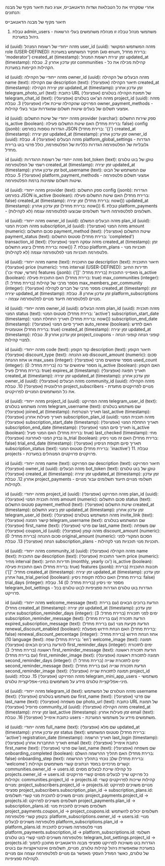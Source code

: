 אחרי שסקרתי את כל הטבלאות ושדות הדאטאבייס, אציג כעת תיאור מקיף של מבנה הנתונים:

תיאור מקיף של מבנה הדאטאבייס
1. טבלת admin_users - משתמשי מנהל
טבלה זו מנהלת משתמשים בעלי הרשאות ניהול במערכת.

id (uuid): מזהה ייחודי של רשומת המנהל
user_id (uuid): מזהה המשתמש המקושר
role (USER-DEFINED): תפקיד המשתמש במערכת (סוג enum, ברירת מחדל: 'moderator')
created_at (timestamp): זמן יצירת רשומת המנהל
updated_at (timestamp): זמן עדכון אחרון
2. טבלת communities - קהילות
מכילה את כל הקהילות הקיימות במערכת.

id (uuid): מזהה ייחודי של הקהילה
owner_id (uuid): מזהה הבעלים של הקהילה
name (text): שם הקהילה
description (text): תיאור הקהילה (אופציונלי)
created_at (timestamp): זמן יצירת הקהילה
updated_at (timestamp): זמן עדכון אחרון
telegram_photo_url (text): כתובת URL של תמונת הקהילה בטלגרם (אופציונלי)
telegram_chat_id (text): מזהה הצ'אט בטלגרם (אופציונלי)
project_id (uuid): מזהה הפרויקט שהקהילה שייכת אליו (אופציונלי)
3. טבלת owner_payment_methods - אמצעי תשלום של בעלים
שיטות תשלום שמוגדרות עבור בעלי קהילות.

id (uuid): מזהה ייחודי של שיטת התשלום
provider (varchar): ספק שירות התשלום
is_active (boolean): האם שיטת התשלום פעילה (ברירת מחדל: false)
config (jsonb): הגדרות נוספות בפורמט JSON (ברירת מחדל: '{}')
created_at (timestamp): זמן יצירה
updated_at (timestamp): זמן עדכון אחרון
owner_id (uuid): מזהה הבעלים (אופציונלי)
4. טבלת platform_global_settings - הגדרות גלובליות של הפלטפורמה
הגדרות כלליות של הפלטפורמה, כולל פרטי בוט ברירת מחדל.

id (uuid): מזהה ייחודי של רשומת ההגדרות
bot_token (text): טוקן של בוט טלגרם רשמי של הפלטפורמה
created_at (timestamp): זמן יצירה
updated_at (timestamp): זמן עדכון אחרון
bot_username (text): שם המשתמש של הבוט (אופציונלי)
5. טבלת platform_payment_methods - אמצעי תשלום פלטפורמה
שיטות תשלום שזמינות ברמת הפלטפורמה.

id (uuid): מזהה ייחודי
provider (text): ספק התשלום
config (jsonb): הגדרות בפורמט JSON
is_active (boolean): האם שיטת התשלום פעילה (ברירת מחדל: false)
created_at (timestamp): זמן יצירה (ברירת מחדל: now())
updated_at (timestamp): זמן עדכון אחרון (ברירת מחדל: now())
6. טבלת platform_payments - תשלומים לפלטפורמה
תיעוד תשלומים שבוצעו לפלטפורמה עצמה (לא לקהילות).

id (uuid): מזהה ייחודי
owner_id (uuid): מזהה הבעלים המשלם
plan_id (uuid): מזהה תוכנית המנוי
subscription_id (uuid): מזהה המנוי (אופציונלי)
amount (numeric): סכום התשלום
payment_method (text): שיטת התשלום (אופציונלי)
payment_status (text): סטטוס התשלום (ברירת מחדל: 'completed')
transaction_id (text): מזהה עסקה חיצוני (אופציונלי)
created_at (timestamp): זמן ביצוע התשלום (ברירת מחדל: now())
7. טבלת platform_plans - תוכניות מנוי פלטפורמה
תוכניות מנוי לפלטפורמה עצמה (לא לקהילות).

id (uuid): מזהה ייחודי
name (text): שם התוכנית
description (text): תיאור התוכנית (אופציונלי)
price (numeric): מחיר
interval (USER-DEFINED): תדירות החיוב (חודשי, שנתי וכו')
features (jsonb): מאפייני התוכנית (ברירת מחדל: '[]')
is_active (boolean): האם התוכנית פעילה (ברירת מחדל: true)
max_communities (integer): מספר מרבי של קהילות (ברירת מחדל: 1)
max_members_per_community (integer): מספר מרבי של חברים לקהילה (אופציונלי)
created_at (timestamp): זמן יצירה
updated_at (timestamp): זמן עדכון אחרון
8. טבלת platform_subscriptions - מנויים לפלטפורמה
תיעוד מנויים לפלטפורמה עצמה.

id (uuid): מזהה ייחודי
owner_id (uuid): מזהה הבעלים
plan_id (uuid): מזהה תוכנית המנוי
status (text): סטטוס המנוי (ברירת מחדל: 'active')
subscription_start_date (timestamp): תאריך התחלת המנוי (ברירת מחדל: now())
subscription_end_date (timestamp): תאריך סיום המנוי (אופציונלי)
auto_renew (boolean): האם לחדש אוטומטית (ברירת מחדל: true)
created_at (timestamp): זמן יצירה
updated_at (timestamp): זמן עדכון אחרון
9. טבלת project_coupons - קופוני הנחה
קופוני הנחה למנויי קהילות.

id (uuid): מזהה ייחודי
code (text): קוד הקופון
description (text): תיאור הקופון (אופציונלי)
discount_type (text): סוג ההנחה
discount_amount (numeric): סכום או אחוז ההנחה
max_uses (integer): מספר שימושים מרבי (אופציונלי)
used_count (integer): מספר שימושים עד כה (ברירת מחדל: 0)
is_active (boolean): האם הקופון פעיל (ברירת מחדל: true)
expires_at (timestamp): תאריך תפוגה (אופציונלי)
created_at (timestamp): זמן יצירה
updated_at (timestamp): זמן עדכון אחרון
owner_id (uuid): מזהה הבעלים (אופציונלי)
community_id (uuid): מזהה הקהילה הרלוונטית (אופציונלי)
10. טבלת project_subscribers - מנויים לפרויקטים
מתעדת את כל המשתמשים המנויים לפרויקטים.

id (uuid): מזהה ייחודי
project_id (uuid): מזהה הפרויקט
telegram_user_id (text): מזהה משתמש בטלגרם
telegram_username (text): שם משתמש בטלגרם (אופציונלי)
joined_at (timestamp): תאריך הצטרפות
last_active (timestamp): תאריך פעילות אחרון (אופציונלי)
subscription_plan_id (uuid): מזהה תוכנית המנוי (אופציונלי)
subscription_start_date (timestamp): תאריך התחלת המנוי (אופציונלי)
subscription_end_date (timestamp): תאריך סיום המנוי (אופציונלי)
is_active (boolean): האם המנוי פעיל (ברירת מחדל: true)
last_checked (timestamp): מתי נבדק המנוי לאחרונה (אופציונלי)
is_trial (boolean): האם זה מנוי ניסיון (ברירת מחדל: false)
trial_end_date (timestamp): תאריך סיום תקופת הניסיון (אופציונלי)
subscription_status (text): סטטוס המנוי (ברירת מחדל: 'inactive')
11. טבלת projects - פרויקטים
פרויקטים המנוהלים במערכת.

id (uuid): מזהה ייחודי
name (text): שם הפרויקט
description (text): תיאור הפרויקט (אופציונלי)
owner_id (uuid): מזהה הבעלים
bot_token (text): טוקן של בוט טלגרם (אופציונלי)
created_at (timestamp): זמן יצירה
updated_at (timestamp): זמן עדכון אחרון
12. טבלת project_payments - תשלומי מנויים
תיעוד תשלומים עבור מנויים לקהילות.

id (uuid): מזהה ייחודי
project_id (uuid): מזהה הפרויקט (אופציונלי)
plan_id (uuid): מזהה תוכנית המנוי (אופציונלי)
amount (numeric): סכום התשלום
status (text): סטטוס התשלום
payment_method (text): שיטת התשלום (אופציונלי)
created_at (timestamp): זמן ביצוע התשלום
updated_at (timestamp): זמן עדכון אחרון
telegram_user_id (text): מזהה המשתמש בטלגרם (אופציונלי)
invite_link (text): קישור הזמנה (אופציונלי)
telegram_username (text): שם המשתמש בטלגרם (אופציונלי)
first_name (text): שם פרטי (אופציונלי)
last_name (text): שם משפחה (אופציונלי)
coupon_id (uuid): מזהה קופון (אופציונלי)
discount_amount (numeric): סכום ההנחה (ברירת מחדל: 0)
original_amount (numeric): הסכום המקורי לפני הנחה (אופציונלי)
13. טבלת subscription_plans - תוכניות מנוי
תוכניות מנוי לקהילות.

id (uuid): מזהה ייחודי
community_id (uuid): מזהה הקהילה (אופציונלי)
name (text): שם התוכנית
description (text): תיאור התוכנית (אופציונלי)
price (numeric): מחיר
interval (text): תדירות החיוב (monthly, yearly וכו')
is_active (boolean): האם התוכנית פעילה (ברירת מחדל: true)
features (jsonb): תכונות התוכנית (ברירת מחדל: '[]')
created_at (timestamp): זמן יצירה
updated_at (timestamp): זמן עדכון אחרון
has_trial_period (boolean): האם כוללת תקופת ניסיון (ברירת מחדל: false)
trial_days (integer): מספר ימי ניסיון (ברירת מחדל: 0)
14. טבלת telegram_bot_settings - הגדרות בוט טלגרם
הגדרות ספציפיות לבוט טלגרם בכל פרוייקט.

id (uuid): מזהה ייחודי
welcome_message (text): הודעת ברוכים הבאים (עם ברירת מחדל)
created_at (timestamp): זמן יצירה
updated_at (timestamp): זמן עדכון אחרון
subscription_reminder_days (integer): ימים לפני תזכורת (ברירת מחדל: 3)
subscription_reminder_message (text): הודעת תזכורת (עם ברירת מחדל)
expired_subscription_message (text): הודעת פקיעת מנוי (עם ברירת מחדל)
renewal_discount_enabled (boolean): האם הנחת חידוש מופעלת (ברירת מחדל: false)
renewal_discount_percentage (integer): אחוז הנחת חידוש (ברירת מחדל: 10)
language (text): שפה (ברירת מחדל: 'en')
welcome_image (text): תמונה להודעת ברוכים הבאים (אופציונלי)
first_reminder_days (integer): ימים לתזכורת ראשונה (ברירת מחדל: 3)
first_reminder_message (text): הודעת תזכורת ראשונה (עם ברירת מחדל)
first_reminder_image (text): תמונה לתזכורת ראשונה (אופציונלי)
second_reminder_days (integer): ימים לתזכורת שנייה (ברירת מחדל: 1)
second_reminder_message (text): הודעת תזכורת שנייה (עם ברירת מחדל)
second_reminder_image (text): תמונה לתזכורת שנייה (אופציונלי)
project_id (uuid): מזהה הפרויקט (אופציונלי)
15. טבלת telegram_mini_app_users - משתמשי מיני-אפליקציית טלגרם
מידע על משתמשים במיני-אפליקציית טלגרם.

id (uuid): מזהה ייחודי
telegram_id (text): מזהה הטלגרם של המשתמש
username (text): שם משתמש בטלגרם (אופציונלי)
first_name (text): שם פרטי (אופציונלי)
last_name (text): שם משפחה (אופציונלי)
photo_url (text): כתובת URL של תמונת פרופיל (אופציונלי)
community_id (uuid): מזהה הקהילה (אופציונלי)
created_at (timestamp): זמן יצירה
last_active (timestamp): זמן פעילות אחרון
email (text): כתובת אימייל (אופציונלי)
16. טבלת users - משתמשים
מידע על משתמשי המערכת.

id (uuid): מזהה ייחודי
full_name (text): שם מלא (אופציונלי)
updated_at (timestamp): זמן עדכון אחרון
status (text): סטטוס המשתמש (ברירת מחדל: 'active')
registration_date (timestamp): תאריך הרשמה
last_login (timestamp): תאריך התחברות אחרון (אופציונלי)
email (text): כתובת אימייל (אופציונלי)
first_name (text): שם פרטי (אופציונלי)
last_name (text): שם משפחה (אופציונלי)
onboarding_completed (boolean): האם תהליך ההרשמה הושלם (ברירת מחדל: false)
onboarding_step (text): שלב נוכחי בתהליך ההרשמה (ברירת מחדל: 'welcome')
קשרים מרכזיים במסד הנתונים
קשרי משתמשים וקהילות:
communities.owner_id → users.id: כל קהילה שייכת לבעלים מסוים
projects.owner_id → users.id: כל פרויקט שייך לבעלים מסוים
קשרי פרויקטים וקהילות:
communities.project_id → projects.id: קהילות שייכות לפרויקטים
קשרי מנויים:
project_subscribers.project_id → projects.id: מנויים משויכים לפרויקט ספציפי
project_subscribers.subscription_plan_id → subscription_plans.id: מנויים משויכים לתוכנית מנוי
קשרי תשלומים:
project_payments.project_id → projects.id: תשלומים משויכים לפרויקט
project_payments.plan_id → subscription_plans.id: תשלומים משויכים לתוכנית מנוי
project_payments.coupon_id → project_coupons.id: תשלומים יכולים להשתמש בקופון
קשרי פלטפורמה:
platform_subscriptions.owner_id → users.id: מנויי פלטפורמה משויכים לבעלים
platform_subscriptions.plan_id → platform_plans.id: מנויי פלטפורמה משויכים לתוכנית
platform_payments.subscription_id → platform_subscriptions.id: תשלומי פלטפורמה משויכים למנוי
קשרי בוט טלגרם:
telegram_bot_settings.project_id → projects.id: הגדרות בוט משויכות לפרויקט ספציפי
מבנה הדאטאבייס מתוכנן לתמוך במערכת שמאפשרת ניהול קהילות טלגרם, מנויים, תשלומים ואינטראקציות עם בוטים של טלגרם, כאשר המודל העסקי מאפשר גם מנויים לפלטפורמה עצמה וגם מנויים לקהילות ספציפיות.